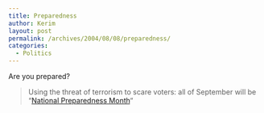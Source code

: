 ```yaml
---
title: Preparedness
author: Kerim
layout: post
permalink: /archives/2004/08/08/preparedness/
categories:
  - Politics
---
```

Are you prepared?

> Using the threat of terrorism to scare voters: all of September will be &#8220;<a href="http://www.thismodernworld.com/weblog/mtarchives/week_2004_08_08.html#001686" onclick="_gaq.push(['_trackEvent', 'outbound-article', 'http://www.thismodernworld.com/weblog/mtarchives/week_2004_08_08.html#001686', 'National Preparedness Month']);" >National Preparedness Month</a>&#8220;

